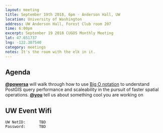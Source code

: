 ```yaml
---
layout: meeting
title: September 19th 2018, 6pm - Anderson Hall, UW
location: University of Washington
address: UW Anderson Hall, Forest Club room 207
time: 6:00pm
excerpt: September 19 2018 CUGOS Monthly Meeting
lat: 47.651737
lng: -122.307540
category: meetings
notes: It's the room with the elk in it.
---
```



## Agenda

**[@powersa](https://github.com/powersa)** will walk through how to use [Big O notation](https://en.wikipedia.org/wiki/Big_O_notation) to understand PostGIS query performance and scaleability in the pursuit of faster spatial operations. 
**[@you](http://cugos.org/people/)** tell us about something cool you are working on

## UW Event Wifi

```
UW NetID:      TBD
Password:      TBD
